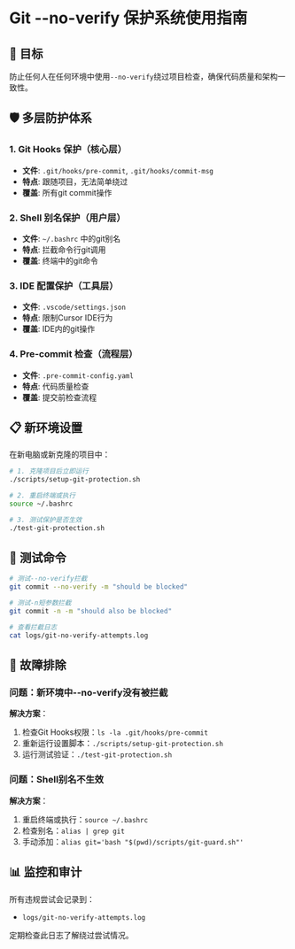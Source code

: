 # Git --no-verify 保护系统使用指南

## 🎯 目标

防止任何人在任何环境中使用`--no-verify`绕过项目检查，确保代码质量和架构一致性。

## 🛡️ 多层防护体系

### 1. Git Hooks 保护（核心层）

- **文件**: `.git/hooks/pre-commit`, `.git/hooks/commit-msg`
- **特点**: 跟随项目，无法简单绕过
- **覆盖**: 所有git commit操作

### 2. Shell 别名保护（用户层）

- **文件**: `~/.bashrc` 中的git别名
- **特点**: 拦截命令行git调用
- **覆盖**: 终端中的git命令

### 3. IDE 配置保护（工具层）

- **文件**: `.vscode/settings.json`
- **特点**: 限制Cursor IDE行为
- **覆盖**: IDE内的git操作

### 4. Pre-commit 检查（流程层）

- **文件**: `.pre-commit-config.yaml`
- **特点**: 代码质量检查
- **覆盖**: 提交前检查流程

## 📋 新环境设置

在新电脑或新克隆的项目中：

```bash
# 1. 克隆项目后立即运行
./scripts/setup-git-protection.sh

# 2. 重启终端或执行
source ~/.bashrc

# 3. 测试保护是否生效
./test-git-protection.sh
```

## 🧪 测试命令

```bash
# 测试--no-verify拦截
git commit --no-verify -m "should be blocked"

# 测试-n短参数拦截
git commit -n -m "should also be blocked"

# 查看拦截日志
cat logs/git-no-verify-attempts.log
```

## 🔧 故障排除

### 问题：新环境中--no-verify没有被拦截

**解决方案**：

1. 检查Git Hooks权限：`ls -la .git/hooks/pre-commit`
2. 重新运行设置脚本：`./scripts/setup-git-protection.sh`
3. 运行测试验证：`./test-git-protection.sh`

### 问题：Shell别名不生效

**解决方案**：

1. 重启终端或执行：`source ~/.bashrc`
2. 检查别名：`alias | grep git`
3. 手动添加：`alias git='bash "$(pwd)/scripts/git-guard.sh"'`

## 📊 监控和审计

所有违规尝试会记录到：

- `logs/git-no-verify-attempts.log`

定期检查此日志了解绕过尝试情况。
